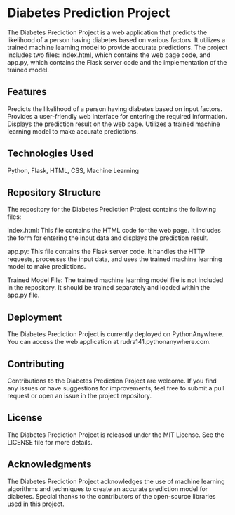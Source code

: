 # Diabetes Prediction Project
The Diabetes Prediction Project is a web application that predicts the likelihood of a person having diabetes based on various factors. It utilizes a trained machine learning model to provide accurate predictions. The project includes two files: index.html, which contains the web page code, and app.py, which contains the Flask server code and the implementation of the trained model.

Features
------------
Predicts the likelihood of a person having diabetes based on input factors.
Provides a user-friendly web interface for entering the required information.
Displays the prediction result on the web page.
Utilizes a trained machine learning model to make accurate predictions.

Technologies Used
----------------------
Python,
Flask,
HTML,
CSS,
Machine Learning

Repository Structure
------------------------
The repository for the Diabetes Prediction Project contains the following files:

index.html: This file contains the HTML code for the web page. It includes the form for entering the input data and displays the prediction result.

app.py: This file contains the Flask server code. It handles the HTTP requests, processes the input data, and uses the trained machine learning model to make predictions.

Trained Model File: The trained machine learning model file is not included in the repository. It should be trained separately and loaded within the app.py file.

Deployment
--------------
The Diabetes Prediction Project is currently deployed on PythonAnywhere. You can access the web application at rudra141.pythonanywhere.com.

Contributing
--------------
Contributions to the Diabetes Prediction Project are welcome. If you find any issues or have suggestions for improvements, feel free to submit a pull request or open an issue in the project repository.

License
-------------
The Diabetes Prediction Project is released under the MIT License. See the LICENSE file for more details.

Acknowledgments
-----------------
The Diabetes Prediction Project acknowledges the use of machine learning algorithms and techniques to create an accurate prediction model for diabetes. Special thanks to the contributors of the open-source libraries used in this project.
